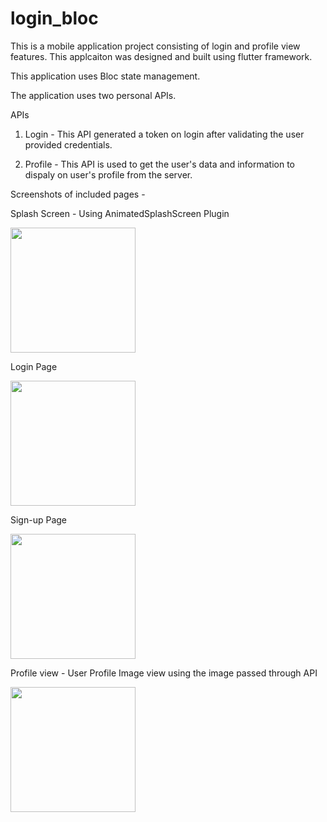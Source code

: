 # login_bloc

This is a mobile application project consisting of login and profile view features. This applcaiton was designed and built using flutter framework. 

This application uses Bloc state management. 

The application uses two personal APIs.

APIs
1. Login - This API generated a token on login after validating the user provided credentials.

2. Profile - This API is used to get the user's data and information to dispaly on user's profile from the server. 


Screenshots of included pages - 

Splash Screen - Using AnimatedSplashScreen Plugin 

<img src="https://user-images.githubusercontent.com/89770092/182064072-2a240d34-a727-4b52-bda8-9e453dd91c45.jpg" width="200">


Login Page

<img src="https://user-images.githubusercontent.com/89770092/182064088-a78dc813-09ea-4b7e-80d9-9e6021d37460.jpg" width="200">


Sign-up Page

<img src="https://user-images.githubusercontent.com/89770092/182064139-563028a5-69e9-4381-a3b2-1ca8b40cbc47.jpg" width="200">


Profile view - User Profile Image view using the image passed through API

<img src="https://user-images.githubusercontent.com/89770092/182064160-cca55ae7-269a-4e39-ab26-8e96a95547d1.jpeg" width="200">



